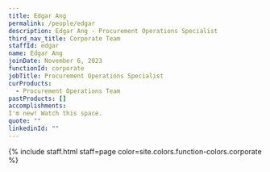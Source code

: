 ```yaml
---
title: Edgar Ang
permalink: /people/edgar
description: Edgar Ang - Procurement Operations Specialist
third_nav_title: Corporate Team
staffId: edgar
name: Edgar Ang
joinDate: November 6, 2023
functionId: corporate
jobTitle: Procurement Operations Specialist
curProducts:
  - Procurement Operations Team
pastProducts: []
accomplishments:
I'm new! Watch this space.
quote: ""
linkedinId: ""
---
```


{% include staff.html staff=page color=site.colors.function-colors.corporate %}
